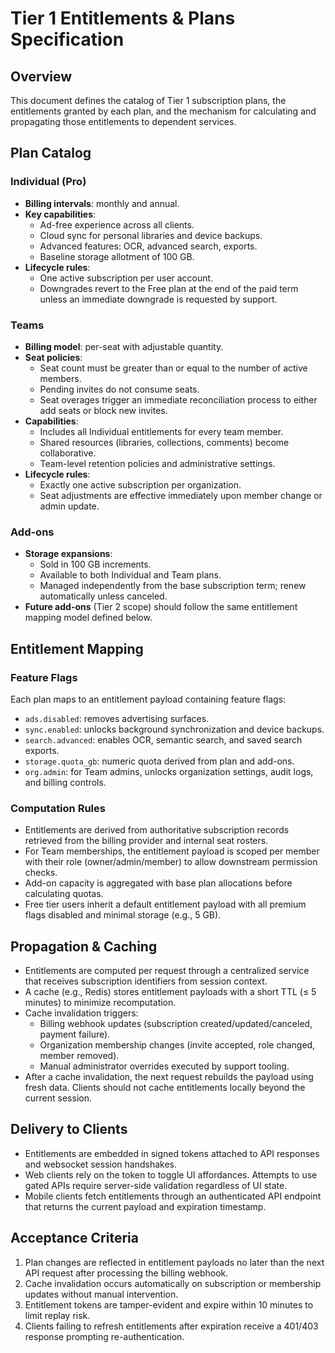 # Tier 1 Entitlements & Plans Specification

## Overview
This document defines the catalog of Tier 1 subscription plans, the entitlements granted by each plan, and the mechanism for calculating and propagating those entitlements to dependent services.

## Plan Catalog

### Individual (Pro)
- **Billing intervals**: monthly and annual.
- **Key capabilities**:
  - Ad-free experience across all clients.
  - Cloud sync for personal libraries and device backups.
  - Advanced features: OCR, advanced search, exports.
  - Baseline storage allotment of 100 GB.
- **Lifecycle rules**:
  - One active subscription per user account.
  - Downgrades revert to the Free plan at the end of the paid term unless an immediate downgrade is requested by support.

### Teams
- **Billing model**: per-seat with adjustable quantity.
- **Seat policies**:
  - Seat count must be greater than or equal to the number of active members.
  - Pending invites do not consume seats.
  - Seat overages trigger an immediate reconciliation process to either add seats or block new invites.
- **Capabilities**:
  - Includes all Individual entitlements for every team member.
  - Shared resources (libraries, collections, comments) become collaborative.
  - Team-level retention policies and administrative settings.
- **Lifecycle rules**:
  - Exactly one active subscription per organization.
  - Seat adjustments are effective immediately upon member change or admin update.

### Add-ons
- **Storage expansions**:
  - Sold in 100 GB increments.
  - Available to both Individual and Team plans.
  - Managed independently from the base subscription term; renew automatically unless canceled.
- **Future add-ons** (Tier 2 scope) should follow the same entitlement mapping model defined below.

## Entitlement Mapping

### Feature Flags
Each plan maps to an entitlement payload containing feature flags:
- `ads.disabled`: removes advertising surfaces.
- `sync.enabled`: unlocks background synchronization and device backups.
- `search.advanced`: enables OCR, semantic search, and saved search exports.
- `storage.quota_gb`: numeric quota derived from plan and add-ons.
- `org.admin`: for Team admins, unlocks organization settings, audit logs, and billing controls.

### Computation Rules
- Entitlements are derived from authoritative subscription records retrieved from the billing provider and internal seat rosters.
- For Team memberships, the entitlement payload is scoped per member with their role (owner/admin/member) to allow downstream permission checks.
- Add-on capacity is aggregated with base plan allocations before calculating quotas.
- Free tier users inherit a default entitlement payload with all premium flags disabled and minimal storage (e.g., 5 GB).

## Propagation & Caching
- Entitlements are computed per request through a centralized service that receives subscription identifiers from session context.
- A cache (e.g., Redis) stores entitlement payloads with a short TTL (≤ 5 minutes) to minimize recomputation.
- Cache invalidation triggers:
  - Billing webhook updates (subscription created/updated/canceled, payment failure).
  - Organization membership changes (invite accepted, role changed, member removed).
  - Manual administrator overrides executed by support tooling.
- After a cache invalidation, the next request rebuilds the payload using fresh data. Clients should not cache entitlements locally beyond the current session.

## Delivery to Clients
- Entitlements are embedded in signed tokens attached to API responses and websocket session handshakes.
- Web clients rely on the token to toggle UI affordances. Attempts to use gated APIs require server-side validation regardless of UI state.
- Mobile clients fetch entitlements through an authenticated API endpoint that returns the current payload and expiration timestamp.

## Acceptance Criteria
1. Plan changes are reflected in entitlement payloads no later than the next API request after processing the billing webhook.
2. Cache invalidation occurs automatically on subscription or membership updates without manual intervention.
3. Entitlement tokens are tamper-evident and expire within 10 minutes to limit replay risk.
4. Clients failing to refresh entitlements after expiration receive a 401/403 response prompting re-authentication.
